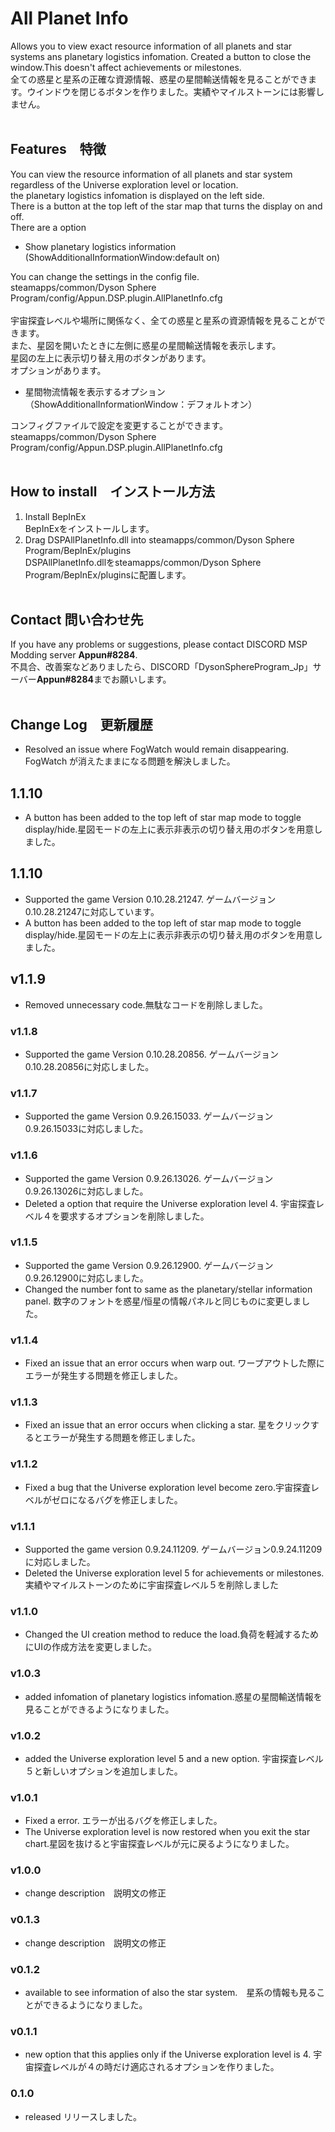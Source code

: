# All Planet Info
Allows you to view exact resource information of all planets and star systems ans planetary logistics infomation. Created a button to close the window.This doesn't affect achievements or milestones.<BR>
全ての惑星と星系の正確な資源情報、惑星の星間輸送情報を見ることができます。ウインドウを閉じるボタンを作りました。実績やマイルストーンには影響しません。<BR>
<BR>
## Features　特徴
You can view the resource information of all planets and star system regardless of the Universe exploration level or location. <BR>
the planetary logistics infomation is displayed on the left side. <BR>
There is a button at the top left of the star map that turns the display on and off. <BR>
There are a option<BR>
- Show planetary logistics information (ShowAdditionalInformationWindow:default on)<BR>

You can change the settings in the config file.<BR>
steamapps/common/Dyson Sphere Program/config/Appun.DSP.plugin.AllPlanetInfo.cfg<BR>
<BR>
宇宙探査レベルや場所に関係なく、全ての惑星と星系の資源情報を見ることができます。<BR>
また、星図を開いたときに左側に惑星の星間輸送情報を表示します。<BR>
星図の左上に表示切り替え用のボタンがあります。 <BR>
オプションがあります。<BR>
- 星間物流情報を表示するオプション（ShowAdditionalInformationWindow：デフォルトオン）<BR>

コンフィグファイルで設定を変更することができます。<BR>
steamapps/common/Dyson Sphere Program/config/Appun.DSP.plugin.AllPlanetInfo.cfg<BR>
<BR>
## How to install　インストール方法
1. Install BepInEx<BR>
   BepInExをインストールします。<BR>
2. Drag DSPAllPlanetInfo.dll into steamapps/common/Dyson Sphere Program/BepInEx/plugins<BR>
   DSPAllPlanetInfo.dllをsteamapps/common/Dyson Sphere Program/BepInEx/pluginsに配置します。<BR>
   <BR>
## Contact 問い合わせ先
If you have any problems or suggestions, please contact DISCORD MSP Modding server **Appun#8284**.<BR>
不具合、改善案などありましたら、DISCORD「DysonSphereProgram_Jp」サーバー**Appun#8284**までお願いします。<BR>
<BR>
## Change Log　更新履歴
- Resolved an issue where FogWatch would remain disappearing. FogWatch が消えたままになる問題を解決しました。
## 1.1.10
- A button has been added to the top left of star map mode to toggle display/hide.星図モードの左上に表示非表示の切り替え用のボタンを用意しました。
## 1.1.10
- Supported the game Version 0.10.28.21247. ゲームバージョン0.10.28.21247に対応しています。
- A button has been added to the top left of star map mode to toggle display/hide.星図モードの左上に表示非表示の切り替え用のボタンを用意しました。
## v1.1.9
- Removed unnecessary code.無駄なコードを削除しました。
### v1.1.8
- Supported the game Version 0.10.28.20856. ゲームバージョン0.10.28.20856に対応しました。
### v1.1.7
- Supported the game Version 0.9.26.15033. ゲームバージョン0.9.26.15033に対応しました。
### v1.1.6
- Supported the game Version 0.9.26.13026. ゲームバージョン0.9.26.13026に対応しました。
- Deleted a option that require the Universe exploration level 4. 宇宙探査レベル４を要求するオプションを削除しました。
### v1.1.5
- Supported the game Version 0.9.26.12900. ゲームバージョン0.9.26.12900に対応しました。
- Changed the number font to same as the planetary/stellar information panel. 数字のフォントを惑星/恒星の情報パネルと同じものに変更しました。
### v1.1.4
- Fixed an issue that an error occurs when warp out. ワープアウトした際にエラーが発生する問題を修正しました。
### v1.1.3
- Fixed an issue that an error occurs when clicking a star. 星をクリックするとエラーが発生する問題を修正しました。
### v1.1.2
- Fixed a bug that the Universe exploration level become zero.宇宙探査レベルがゼロになるバグを修正しました。
### v1.1.1
- Supported the game version 0.9.24.11209. ゲームバージョン0.9.24.11209に対応しました。
- Deleted the Universe exploration level 5 for achievements or milestones. 実績やマイルストーンのために宇宙探査レベル５を削除しました
### v1.1.0
- Changed the UI creation method to reduce the load.負荷を軽減するためにUIの作成方法を変更しました。
### v1.0.3
- added infomation of planetary logistics infomation.惑星の星間輸送情報を見ることができるようになりました。
### v1.0.2
- added the Universe exploration level 5 and a new option. 宇宙探査レベル５と新しいオプションを追加しました。
### v1.0.1
- Fixed a error.  エラーが出るバグを修正しました。
- The Universe exploration level is now restored when you exit the star chart.星図を抜けると宇宙探査レベルが元に戻るようになりました。
### v1.0.0
- change description　説明文の修正
### v0.1.3
- change description　説明文の修正
### v0.1.2
- available to see information of also the star system.　星系の情報も見ることができるようになりました。
### v0.1.1
- new option that this applies only if the Universe exploration level is 4. 宇宙探査レベルが４の時だけ適応されるオプションを作りました。
### 0.1.0
- released リリースしました。